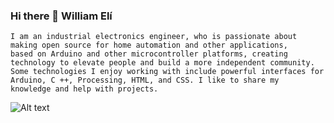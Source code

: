 ### Hi there 👋 William Elí

   
 
    I am an industrial electronics engineer, who is passionate about making open source for home automation and other applications, 
    based on Arduino and other microcontroller platforms, creating technology to elevate people and build a more independent community. 
    Some technologies I enjoy working with include powerful interfaces for Arduino, C ++, Processing, HTML, and CSS. I like to share my 
    knowledge and help with projects.

 ![Alt text]( https://github.com/ramun9533/Pagina-de-Presentacion/blob/main/istockphhoto-539366652-1024x1024.jpg)

 
